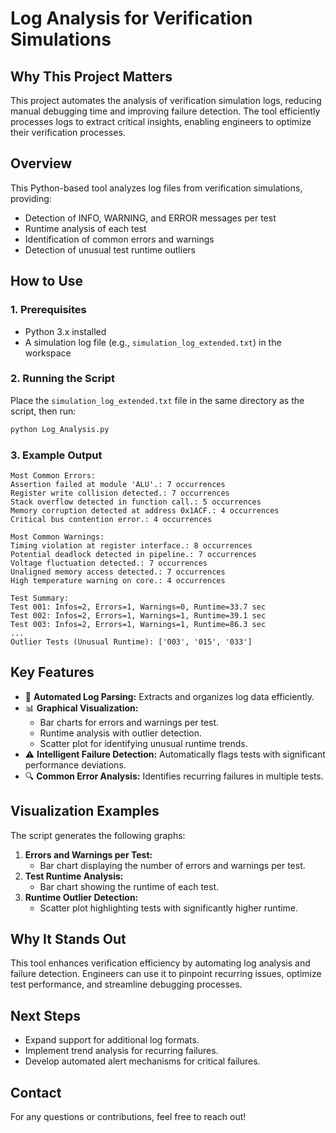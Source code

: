 # Log Analysis for Verification Simulations

## Why This Project Matters
This project automates the analysis of verification simulation logs, reducing manual debugging time and improving failure detection. The tool efficiently processes logs to extract critical insights, enabling engineers to optimize their verification processes.

## Overview
This Python-based tool analyzes log files from verification simulations, providing:
- Detection of INFO, WARNING, and ERROR messages per test
- Runtime analysis of each test
- Identification of common errors and warnings
- Detection of unusual test runtime outliers

## How to Use
### 1. Prerequisites
- Python 3.x installed
- A simulation log file (e.g., `simulation_log_extended.txt`) in the workspace

### 2. Running the Script
Place the `simulation_log_extended.txt` file in the same directory as the script, then run:
```bash
python Log_Analysis.py
```

### 3. Example Output
```
Most Common Errors:
Assertion failed at module 'ALU'.: 7 occurrences
Register write collision detected.: 7 occurrences
Stack overflow detected in function call.: 5 occurrences
Memory corruption detected at address 0x1ACF.: 4 occurrences
Critical bus contention error.: 4 occurrences

Most Common Warnings:
Timing violation at register interface.: 8 occurrences
Potential deadlock detected in pipeline.: 7 occurrences
Voltage fluctuation detected.: 7 occurrences
Unaligned memory access detected.: 7 occurrences
High temperature warning on core.: 4 occurrences

Test Summary:
Test 001: Infos=2, Errors=1, Warnings=0, Runtime=33.7 sec
Test 002: Infos=2, Errors=1, Warnings=1, Runtime=39.1 sec
Test 003: Infos=2, Errors=1, Warnings=1, Runtime=86.3 sec
...
Outlier Tests (Unusual Runtime): ['003', '015', '033']
```

## Key Features
- 🚀 **Automated Log Parsing:** Extracts and organizes log data efficiently.
- 📊 **Graphical Visualization:**
  - Bar charts for errors and warnings per test.
  - Runtime analysis with outlier detection.
  - Scatter plot for identifying unusual runtime trends.
- ⚠ **Intelligent Failure Detection:** Automatically flags tests with significant performance deviations.
- 🔍 **Common Error Analysis:** Identifies recurring failures in multiple tests.

## Visualization Examples
The script generates the following graphs:
1. **Errors and Warnings per Test:**
   - Bar chart displaying the number of errors and warnings per test.
2. **Test Runtime Analysis:**
   - Bar chart showing the runtime of each test.
3. **Runtime Outlier Detection:**
   - Scatter plot highlighting tests with significantly higher runtime.

## Why It Stands Out
This tool enhances verification efficiency by automating log analysis and failure detection. Engineers can use it to pinpoint recurring issues, optimize test performance, and streamline debugging processes.

## Next Steps
- Expand support for additional log formats.
- Implement trend analysis for recurring failures.
- Develop automated alert mechanisms for critical failures.

## Contact
For any questions or contributions, feel free to reach out!
